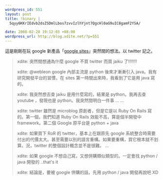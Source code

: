 ```yaml
--- 
wordpress_id: 551
layout: post
title: !binary |
  5qyy6KKrIEdvb2dsZSDmlLbos7zvvIzlhYjnt7QgcHl0aG9uIC8gamF2YSA/

date: 2008-02-28 19:12:03 +08:00
wordpress_url: http://blog.xdite.net/?p=551
---
```

這是剛剛在玩 google 新產品「<a href="http://sites.google.com/a/veryxd.com/veryxd/Home">google sites</a>」突然間的想法。以 twitter 記之。



<blockquote>xdite:   突然間想通為什麼 google 不買 twitter 而買 jaiku 了!!!!!!!

xdite:   @webleon google 內部主流是 python 後來才漸漸引入 java。我有研究開發平台的習慣，在 sites 第一時間出來時，我看到了它是用 java 寫的。

xdite:   我突然想去查 jaiku 是用什麼寫的，結果是 python。我再去查 youtube ，發現也是 python。我突然間明白一件事 ...  ...

xdite:  twitter 雖然是 microblog 原創者，但是它是以 Ruby On Rails 寫的。第一個，我們知道 Ruby On Rails 效能不高，算是個半開發中 framework。第二個 Google 原平台是 python + java 

xdite:  如果買下 RoR 的 twitter，基本上在跟原先 google 系統整合時需要付出的代價太大。甚至需要以別的語言重構。如果要重構，買它根本就不划算。況，twitter 的整個設計概念並不是很難。  ...

xdite:   如果 google 不想自己寫，又想併購類似類型的。一定會找 python / java 開發的 ..that's it

xdite:  結論是，要被 google 併購的話，先用 python / java 開發再說吧 XD</blockquote>

